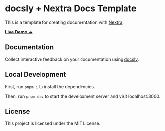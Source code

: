 # docsly + Nextra Docs Template 

This is a template for creating documentation with [Nextra](https://nextra.site).

[**Live Demo →**](https://nextra.docsly.dev)

## Documentation

Collect interactive feedback on your documentation using [docsly](https://docsly.dev).

## Local Development

First, run `pnpm i` to install the dependencies.

Then, run `pnpm dev` to start the development server and visit localhost:3000.

## License

This project is licensed under the MIT License.
